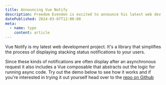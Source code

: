 ```yaml
---
title: Announcing Vue Notify
description: Freedom Evenden is excited to announce his latest web dev project and give you a small sample.
datePublished: 2024-03-07T12:00:00
meta:
  - name: type
    content: article
---
```


Vue Notify is my latest web development project. It's a library that simplifies the process of displaying stacking status notifications to your users.

Since these kinds of notifications are often display after an asynchronous request it also includes a Vue composable that abstracts out the logic for running async code. Try out the demo below to see how it works and if you're interested in trying it out yourself head over to the [repo on Github](https://github.com/f3ve/vue-notify)

<NotifyDemo />